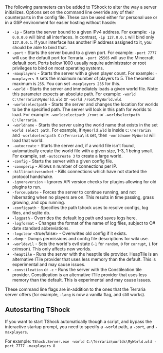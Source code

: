 The following parameters can be added to TShock to alter the way a server initializes. Options set on the command line override any of their counterparts in the config file. These can be used either for personal use or in a GSP environment for easier hosting without hassle:

* `-ip` - Starts the server bound to a given IPv4 address. For example: `-ip 0.0.0.0` will bind all interfaces. In contrast, `-ip 127.0.0.1` will bind only `127.0.0.1`. If your interface has another IP address assigned to it, you should be able to bind that.
* `-port` - Starts the server bound to a given port. For example: `-port 7777` will use the default port for Terraria. `-port 25565` will use the Minecraft default port. Ports below 1000 usually require administrator or root privileges to bind on most operating systems.
* `-maxplayers` - Starts the server with a given player count. For example: `-maxplayers 5` sets the maximum number of players to 5. The theoretical maximum is `255`. You can set `-maxplayers 255` for this.
* `-world` - Starts the server and immediately loads a given world file. Note: this parameter expects an absolute path. For example: `-world C:\Terraria\MyWorld.wld` or `-world /root/MyWorld.wld`.
* `-worldselectpath` - Starts the server and changes the location for worlds to be the specified path. The server will look in this path for worlds to load. For example: `-worldselectpath /root` or `-worldselectpath C:\Terraria`.
* `-worldname` - Starts the server using the world name that exists in the set `world select path`. For example, if `MyWorld.wld` is inside `C:\Terraria\` and `-worldselectpath C:\Terraria\` is set, then `-worldname MyWorld` will load that world.
* `-autocreate` - Starts the server and, if a world file isn't found, automatically create the world file with a given size, 1-3, 1 being small. For example, set `-autocreate 3` to create a large world.
* `-config` - Starts the server with a given config file.
* `-connperip` - Allows n number of connections per IP.
* `-killinactivesocket` - Kills connections which have not started the protocol handshake.
* `-ignoreversion` - Ignores API version checks for plugins allowing for old plugins to run.
* `-forceupdate` - Forces the server to continue running, and not hibernating when no players are on. This results in time passing, grass growing, and cpu running.
* `-configpath` - Specifies the path tshock uses to resolve configs, log files, and sqlite db.
* `-logpath` - Overrides the default log path and saves logs here.
* `-logformat` - Changes the format of the name of log files, subject to C# date standard abbreviations.
* `-logclear` <true/false> - Overwrites old config if it exists.
* `-dump` - Dumps permissions and config file descriptions for wiki use.
* `-worldevil` - Sets the world's evil state (`-1` for `random`, `0` for `corrupt`, `1` for crimson). This only affects new worlds.
* `-heaptile` - Runs the server with the heaptile tile provider. HeapTile is an alternative ITile provider that uses less memory than the default. This is experimental and may cause issues.
* `-constileation` or `-c` - Runs the server with the Constileation tile provider. Constileation is an alternative ITile provider that uses less memory than the default. This is experimental and may cause issues.

These command line flags are in-addition to the ones that the Terraria server offers (for example, `-lang` is now a vanilla flag, and still works).

## Autostarting TShock

If you want to start TShock automatically though a script, and bypass the interactive startup prompt, you need to specify a `-world` path, a `-port`, and `-maxplayers`.

For example: `TShock.Server.exe -world C:\Terraria\worlds\MyWorld.wld -port 7777 -maxplayers 8`

